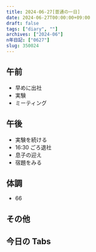 ```yaml
---
title: 2024-06-27[普通の一日]
date: 2024-06-27T00:00:00+09:00
draft: false
tags: ["diary", ""]
archives: ["2024-06"]
n年日記: ["0627"]
slug: 350024
---
```


## 午前

- 早めに出社
- 実験
- ミーティング

## 午後

- 実験を続ける
- 16:30 ごろ退社
- 息子の迎え
- 宿題をみる

## 体調

- 66

## その他

## 今日の Tabs
